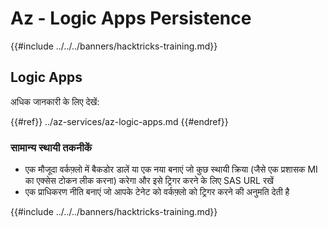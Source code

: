 # Az - Logic Apps Persistence

{{#include ../../../banners/hacktricks-training.md}}

## Logic Apps

अधिक जानकारी के लिए देखें:

{{#ref}}
../az-services/az-logic-apps.md
{{#endref}}

### सामान्य स्थायी तकनीकें

- एक मौजूदा वर्कफ़्लो में बैकडोर डालें या एक नया बनाएं जो कुछ स्थायी क्रिया (जैसे एक प्रशासक MI का एक्सेस टोकन लीक करना) करेगा और इसे ट्रिगर करने के लिए SAS URL रखें
- एक प्राधिकरण नीति बनाएं जो आपके टेनेट को वर्कफ़्लो को ट्रिगर करने की अनुमति देती है

{{#include ../../../banners/hacktricks-training.md}}
